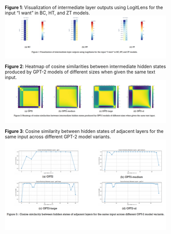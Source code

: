 **Figure 1**: Visualization of intermediate layer outputs using LogitLens for the input “I want” in BC, HT, and ZT models.  
![Figure 1](fig1.png)

**Figure 2**: Heatmap of cosine similarities between intermediate hidden states produced by GPT-2 models of different sizes when given the same text input.  
![Figure 2](fig2.png)

**Figure 3**: Cosine similarity between hidden states of adjacent layers for the same input across different GPT-2 model variants.  
![Figure 3](fig3.png)
